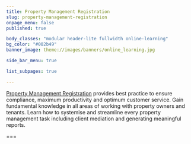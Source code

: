 ```yaml
---
title: Property Management Registration
slug: property-management-registration
onpage_menu: false
published: true

body_classes: "modular header-lite fullwidth online-learning"
bg_color: "#002b49"
banner_image: theme://images/banners/online_learning.jpg

side_bar_menu: true

list_subpages: true

---
```


[Property Management Registration](/courses/property-management/property-management-registration) provides best practice to ensure compliance, maximum productivity and optimum customer service. Gain fundamental knowledge in all areas of working with property owners and tenants. Learn how to systemise and streamline every property management task including client mediation and generating meaningful reports.

===
